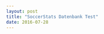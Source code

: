 ```yaml
---
layout: post
title: "SoccerStats Datenbank Test"
date: 2016-07-28
---
```


<script>
	$.ajax({
		headers: {
			'X-Mashape-Key': '5CGnz2QM4GmshiIEb9jmizhrwEzAp1Kzby3jsney4KRPUEAFiJ',
			'Accept': 'application/json'
		},
		url: 'https://sportsop-soccer-sports-open-data-v1.p.mashape.com/v1/leagues',
		dataType: 'json',
		type: 'GET',
	}).done(function(response) {
		console.log(response);
		$('#sports_open_data').append(JSON.stringify(response))
	});
	
	$.ajax({
		headers: {
			'X-Auth-Token': 'bf0513ea0ba6457fb4ae6d380cca8365',
			'Access-Control-Allow-Origin': 'https://thames1990.github.io'
		},
		url: 'http://api.football-data.org/v1/fixtures?timeFrame=n1',
		dataType: 'json',
		type: 'GET',
	}).done(function(response) {
		// do something with the response, e.g. isolate the id of a linked resource        
		var regex = /.*?(\d+)$/; // the ? makes the first part non-greedy
		var res = regex.exec(response.fixtures[0]._links.awayTeam.href);
		var teamId = res[1];
		console.log(teamId);
		$('#football_data').append(teamId)
	}); 
</script>

<p id="sports_open_data"></p>
<br>
<p id="football_data"></p>
